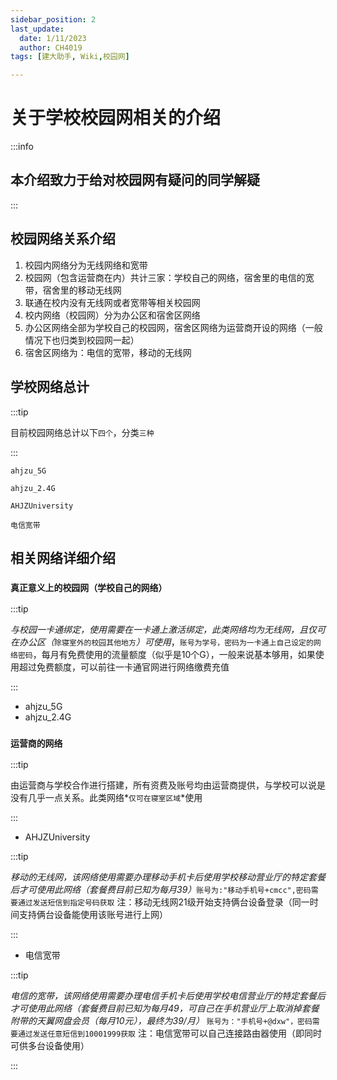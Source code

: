 ```yaml
---
sidebar_position: 2
last_update:
  date: 1/11/2023
  author: CH4019
tags: [建大助手, Wiki,校园网]

---
```


# 关于学校校园网相关的介绍

:::info

##  本介绍致力于给对校园网有疑问的同学解疑

:::

## 校园网络关系介绍

1. 校园内网络分为无线网络和宽带
2. 校园网（包含运营商在内）共计三家：学校自己的网络，宿舍里的电信的宽带，宿舍里的移动无线网
3. 联通在校内没有无线网或者宽带等相关校园网
4. 校内网络（校园网）分为办公区和宿舍区网络
5. 办公区网络全部为学校自己的校园网，宿舍区网络为运营商开设的网络（一般情况下也归类到校园网一起）
6. 宿舍区网络为：电信的宽带，移动的无线网

## 学校网络总计

:::tip

目前校园网络总计以下`四个`，分类`三种`

:::

```
ahjzu_5G
```
```
ahjzu_2.4G
```
```
AHJZUniversity
```
```
电信宽带
```

## 相关网络详细介绍

### **`真正意义上的校园网（学校自己的网络）`**

:::tip

*与校园一卡通绑定，使用需要在一卡通上激活绑定，此类网络均为无线网，且仅可在办公区（*`除寝室外的校园其他地方`*）可使用*，`账号为学号，密码为一卡通上自己设定的网络密码`，每月有免费使用的流量额度（似乎是10个G），一般来说基本够用，如果使用超过免费额度，可以前往一卡通官网进行网络缴费充值

:::

- ahjzu_5G
- ahjzu_2.4G

### **`运营商的网络`**

:::tip

由运营商与学校合作进行搭建，所有资费及账号均由运营商提供，与学校可以说是没有几乎一点关系。此类网络*`仅可在寝室区域`*使用

:::

- AHJZUniversity

:::tip

*移动的无线网，该网络使用需要办理移动手机卡后使用学校移动营业厅的特定套餐后才可使用此网络（套餐费目前已知为每月39）*`账号为:"移动手机号+cmcc",密码需要通过发送短信到指定号码获取` 注：移动无线网21级开始支持俩台设备登录（同一时间支持俩台设备能使用该账号进行上网）

:::

- 电信宽带

:::tip

*电信的宽带，该网络使用需要办理电信手机卡后使用学校电信营业厅的特定套餐后才可使用此网络（套餐费目前已知为每月49，可自己在手机营业厅上取消掉套餐附带的天翼网盘会员（每月10元），最终为39/月）* `账号为："手机号+@dxw"，密码需要通过发送任意短信到10001999获取` 注：电信宽带可以自己连接路由器使用（即同时可供多台设备使用）

:::
